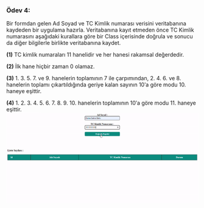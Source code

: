 ### Ödev 4:

Bir formdan gelen Ad Soyad ve TC Kimlik numarası verisini veritabanına kaydeden bir uygulama hazırla.
Veritabanına kayıt etmeden önce TC Kimlik numarasını aşağıdaki kurallara göre bir Class içerisinde
doğrula ve sonucu da diğer bilgilerle birlikte veritabanına kaydet.

**(1)** TC kimlik numaraları 11 hanelidir ve her hanesi rakamsal değerdedir.

**(2)** İlk hane hiçbir zaman 0 olamaz.

**(3)** 1. 3. 5. 7. ve 9. hanelerin toplamının 7 ile çarpımından, 2. 4. 6. ve 8. hanelerin toplamı çıkartıldığında
geriye kalan sayının 10ʹa göre modu 10. haneye eşittir.

**(4)** 1. 2. 3. 4. 5. 6. 7. 8. 9. 10. hanelerin toplamının 10ʹa göre modu 11. haneye eşittir.
<img src="/4.HaftaOdev/araclar/hafta4.gif">
